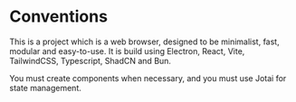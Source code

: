 # Conventions

This is a project which is a web browser, designed to be minimalist, fast, modular and easy-to-use.
It is build using Electron, React, Vite, TailwindCSS, Typescript, ShadCN and Bun.

You must create components when necessary, and you must use Jotai for state management.

